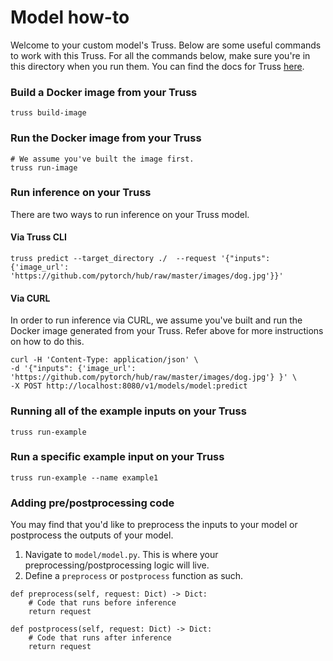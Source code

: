 # Model how-to

Welcome to your custom model's Truss. Below are some useful commands to work with this Truss. For all the commands below, make sure you're in this directory when you run them. You can find the docs for Truss [here](https://truss.baseten.co).

### Build a Docker image from your Truss
```
truss build-image
```

### Run the Docker image from your Truss
```
# We assume you've built the image first.
truss run-image
```

### Run inference on your Truss
There are two ways to run inference on your Truss model.
#### Via Truss CLI
```
truss predict --target_directory ./  --request '{"inputs": {'image_url': 'https://github.com/pytorch/hub/raw/master/images/dog.jpg'}}'
```

#### Via CURL
In order to run inference via CURL, we assume you've built and run the Docker image generated from your Truss. Refer above for more instructions on how to do this.
```
curl -H 'Content-Type: application/json' \
-d '{"inputs": {'image_url': 'https://github.com/pytorch/hub/raw/master/images/dog.jpg'} }' \
-X POST http://localhost:8080/v1/models/model:predict

```

### Running all of the example inputs on your Truss
```
truss run-example
```

### Run a specific example input on your Truss
```
truss run-example --name example1
```

### Adding pre/postprocessing code
You may find that you'd like to preprocess the inputs to your model or postprocess the outputs of your model.
1. Navigate to `model/model.py`. This is where your preprocessing/postprocessing logic will live.
2. Define a `preprocess` or `postprocess` function as such.
```
def preprocess(self, request: Dict) -> Dict:
    # Code that runs before inference
    return request

def postprocess(self, request: Dict) -> Dict:
    # Code that runs after inference
    return request
```
